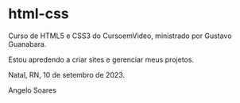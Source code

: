 # html-css
 
Curso de HTML5 e CSS3 do CursoemVideo, ministrado por Gustavo Guanabara.



Estou apredendo a criar sites e gerenciar meus projetos.



Natal, RN, 10 de setembro de 2023.

Angelo Soares
